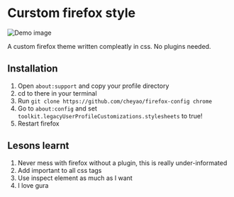 # Curstom firefox style

![Demo image](https://cloud-ajulotzmz-hack-club-bot.vercel.app/0image.png)

A custom firefox theme written compleatly in css. No plugins needed.

## Installation

1. Open `about:support` and copy your profile directory
2. cd to there in your terminal
3. Run `git clone https://github.com/cheyao/firefox-config chrome`
4. Go to `about:config`  and set `toolkit.legacyUserProfileCustomizations.stylesheets` to true!
5. Restart firefox

## Lesons learnt
1. Never mess with firefox without a plugin, this is really under-informated
2. Add important to all css tags
3. Use inspect element as much as I want
4. I love gura

